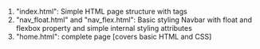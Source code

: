 
1. "index.html": Simple HTML page structure with tags 
2. "nav_float.html" and "nav_flex.html": Basic styling
    Navbar with float and flexbox property and simple internal styling attributes
3. "home.html": complete page [covers basic HTML and CSS]
